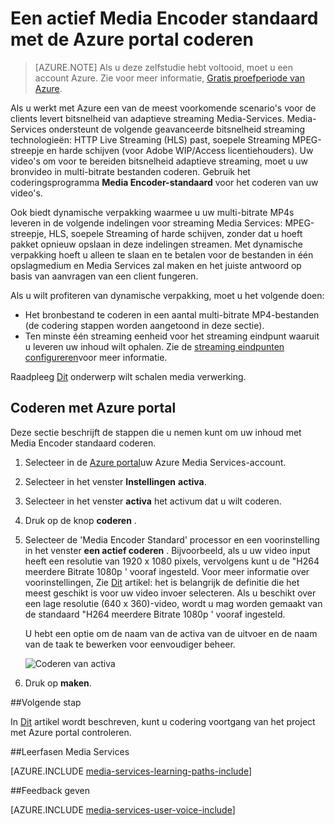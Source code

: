 <properties
    pageTitle="Coderen van een actief Media Encoder standaard met de Azure portal | Microsoft Azure"
    description="Deze zelfstudie doorloopt u de stappen van een actief Media Encoder standaard met de Azure portal-codering."
    services="media-services"
    documentationCenter=""
    authors="Juliako"
    manager="erikre"
    editor=""/>

<tags
    ms.service="media-services"
    ms.workload="media"
    ms.tgt_pltfrm="na"
    ms.devlang="na"
    ms.topic="article"
    ms.date="10/24/2016"
    ms.author="juliako"/>


# <a name="encode-an-asset-using-media-encoder-standard-with-the-azure-portal"></a>Een actief Media Encoder standaard met de Azure portal coderen

> [AZURE.NOTE] Als u deze zelfstudie hebt voltooid, moet u een account Azure. Zie voor meer informatie, [Gratis proefperiode van Azure](https://azure.microsoft.com/pricing/free-trial/). 

Als u werkt met Azure een van de meest voorkomende scenario's voor de clients levert bitsnelheid van adaptieve streaming Media-Services. Media-Services ondersteunt de volgende geavanceerde bitsnelheid streaming technologieën: HTTP Live Streaming (HLS) past, soepele Streaming MPEG-streepje en harde schijven (voor Adobe WIP/Access licentiehouders). Uw video's om voor te bereiden bitsnelheid adaptieve streaming, moet u uw bronvideo in multi-bitrate bestanden coderen. Gebruik het coderingsprogramma **Media Encoder-standaard** voor het coderen van uw video's.  

Ook biedt dynamische verpakking waarmee u uw multi-bitrate MP4s leveren in de volgende indelingen voor streaming Media Services: MPEG-streepje, HLS, soepele Streaming of harde schijven, zonder dat u hoeft pakket opnieuw opslaan in deze indelingen streamen. Met dynamische verpakking hoeft u alleen te slaan en te betalen voor de bestanden in één opslagmedium en Media Services zal maken en het juiste antwoord op basis van aanvragen van een client fungeren.

Als u wilt profiteren van dynamische verpakking, moet u het volgende doen:

- Het bronbestand te coderen in een aantal multi-bitrate MP4-bestanden (de codering stappen worden aangetoond in deze sectie).
- Ten minste één streaming eenheid voor het streaming eindpunt waaruit u leveren uw inhoud wilt ophalen. Zie de [streaming eindpunten configureren](media-services-portal-vod-get-started.md#configure-streaming-endpoints)voor meer informatie. 

Raadpleeg [Dit](media-services-portal-scale-media-processing.md) onderwerp wilt schalen media verwerking.

## <a name="encode-with-the-azure-portal"></a>Coderen met Azure portal

Deze sectie beschrijft de stappen die u nemen kunt om uw inhoud met Media Encoder standaard coderen.

1.  Selecteer in de [Azure portal](https://portal.azure.com/)uw Azure Media Services-account.
2.  Selecteer in het venster **Instellingen** **activa**.  
2.  Selecteer in het venster **activa** het activum dat u wilt coderen.
3.  Druk op de knop **coderen** .
4.  Selecteer de 'Media Encoder Standard' processor en een voorinstelling in het venster **een actief coderen** . Bijvoorbeeld, als u uw video input heeft een resolutie van 1920 x 1080 pixels, vervolgens kunt u de "H264 meerdere Bitrate 1080p ' vooraf ingesteld. Voor meer informatie over voorinstellingen, Zie [Dit](https://msdn.microsoft.com/library/azure/mt269960.aspx) artikel: het is belangrijk de definitie die het meest geschikt is voor uw video invoer selecteren. Als u beschikt over een lage resolutie (640 x 360)-video, wordt u mag worden gemaakt van de standaard "H264 meerdere Bitrate 1080p ' vooraf ingesteld.
    
    U hebt een optie om de naam van de activa van de uitvoer en de naam van de taak te bewerken voor eenvoudiger beheer.
        
    ![Coderen van activa](./media/media-services-portal-vod-get-started/media-services-encode1.png)
5. Druk op **maken**.


##<a name="next-step"></a>Volgende stap

In [Dit](media-services-portal-check-job-progress.md) artikel wordt beschreven, kunt u codering voortgang van het project met Azure portal controleren.  

##<a name="media-services-learning-paths"></a>Leerfasen Media Services

[AZURE.INCLUDE [media-services-learning-paths-include](../../includes/media-services-learning-paths-include.md)]

##<a name="provide-feedback"></a>Feedback geven

[AZURE.INCLUDE [media-services-user-voice-include](../../includes/media-services-user-voice-include.md)]


